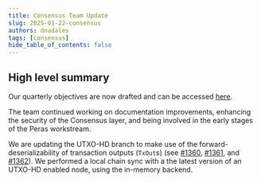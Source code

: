```yaml
---
title: Consensus Team Update
slug: 2025-01-22-consensus
authors: dnadales
tags: [consensus]
hide_table_of_contents: false
---
```


## High level summary

Our quarterly objectives are now drafted and can be accessed [here](https://github.com/IntersectMBO/ouroboros-consensus/milestone/6).

The team continued working on documentation improvements, enhancing the security of the Consensus layer, and being involved in the early stages of the Peras workstream.

We are updating the UTXO-HD branch to make use of the forward-deserializability of transaction outputs (`TxOut`s) (see [#1360](https://github.com/IntersectMBO/ouroboros-consensus/pull/1360), [#1361](https://github.com/IntersectMBO/ouroboros-consensus/pull/1361), and [#1362](https://github.com/IntersectMBO/ouroboros-consensus/pull/1362)).
We performed a local chain sync with a the latest version of an UTXO-HD enabled node, using the in-memory backend.
